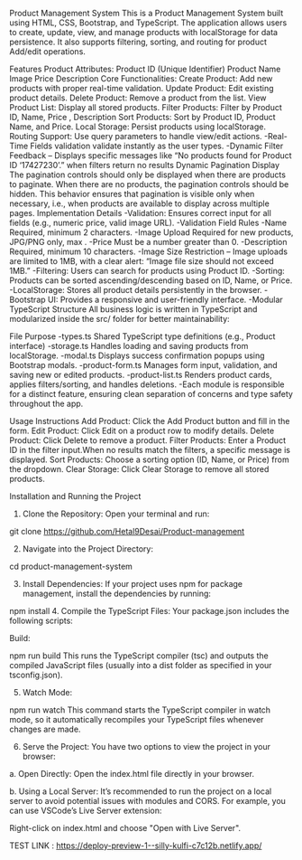 Product Management System
This is a Product Management System built using HTML, CSS, Bootstrap, and TypeScript. The application allows users to create, update, view, and manage products with localStorage for data persistence. It also supports filtering, sorting, and routing for product Add/edit operations.

Features
Product Attributes:
Product ID (Unique Identifier)
Product Name
Image
Price
Description
Core Functionalities:
Create Product: Add new products with proper real-time validation.
Update Product: Edit existing product details.
Delete Product: Remove a product from the list.
View Product List: Display all stored products.
Filter Products: Filter by Product ID, Name, Price , Description
Sort Products: Sort by Product ID, Product Name, and Price.
Local Storage: Persist products using localStorage.
Routing Support: Use query parameters to handle view/edit actions. -Real-Time Fields validation validate instantly as the user types. -Dynamic Filter Feedback – Displays specific messages like “No products found for Product ID ‘17427230’.” when filters return no results
Dynamic Pagination Display The pagination controls should only be displayed when there are products to paginate. When there are no products, the pagination controls should be hidden. This behavior ensures that pagination is visible only when necessary, i.e., when products are available to display across multiple pages.
Implementation Details
-Validation: Ensures correct input for all fields (e.g., numeric price, valid image URL). -Validation Field Rules -Name Required, minimum 2 characters. -Image Upload Required for new products, JPG/PNG only, max . -Price Must be a number greater than 0. -Description Required, minimum 10 characters. -Image Size Restriction – Image uploads are limited to 1MB, with a clear alert: “Image file size should not exceed 1MB.” -Filtering: Users can search for products using Product ID. -Sorting: Products can be sorted ascending/descending based on ID, Name, or Price. -LocalStorage: Stores all product details persistently in the browser. -Bootstrap UI: Provides a responsive and user-friendly interface. -Modular TypeScript Structure All business logic is written in TypeScript and modularized inside the src/ folder for better maintainability:

File Purpose
-types.ts Shared TypeScript type definitions (e.g., Product interface) -storage.ts Handles loading and saving products from localStorage. -modal.ts Displays success confirmation popups using Bootstrap modals. -product-form.ts Manages form input, validation, and saving new or edited products. -product-list.ts Renders product cards, applies filters/sorting, and handles deletions. -Each module is responsible for a distinct feature, ensuring clean separation of concerns and type safety throughout the app.

Usage Instructions
Add Product: Click the Add Product button and fill in the form.
Edit Product: Click Edit on a product row to modify details.
Delete Product: Click Delete to remove a product.
Filter Products: Enter a Product ID in the filter input.When no results match the filters, a specific message is displayed.
Sort Products: Choose a sorting option (ID, Name, or Price) from the dropdown.
Clear Storage: Click Clear Storage to remove all stored products.

Installation and Running the Project
1. Clone the Repository:
Open your terminal and run:


git clone https://github.com/Hetal9Desai/Product-management

2. Navigate into the Project Directory:


cd product-management-system

3. Install Dependencies:
If your project uses npm for package management, install the dependencies by running:


npm install
4. Compile the TypeScript Files:
Your package.json includes the following scripts:

Build:


npm run build
This runs the TypeScript compiler (tsc) and outputs the compiled JavaScript files (usually into a dist folder as specified in your tsconfig.json).

5. Watch Mode:


npm run watch
This command starts the TypeScript compiler in watch mode, so it automatically recompiles your TypeScript files whenever changes are made.

6. Serve the Project:
You have two options to view the project in your browser:

a. Open Directly:
Open the index.html file directly in your browser.

b. Using a Local Server:
It’s recommended to run the project on a local server to avoid potential issues with modules and CORS. For example, you can use VSCode’s Live Server extension:

Right-click on index.html and choose "Open with Live Server".



TEST LINK :
https://deploy-preview-1--silly-kulfi-c7c12b.netlify.app/